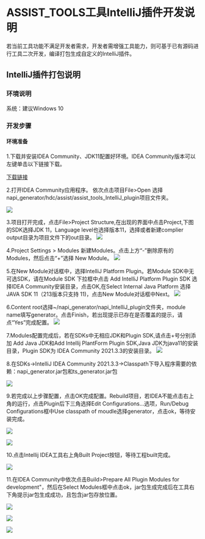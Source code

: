 # ASSIST_TOOLS工具IntelliJ插件开发说明

若当前工具功能不满足开发者需求，开发者需增强工具能力，则可基于已有源码进行工具二次开发，编译打包生成自定义的IntelliJ插件。

## IntelliJ插件打包说明

### 环境说明

系统：建议Windows 10

### 开发步骤

#### 环境准备

1.下载并安装IDEA Community、JDK11配置好环境。IDEA Community版本可以左键单击以下链接下载。

[下载链接](https://www.jetbrains.com/idea/download/)

2.打开IDEA Community应用程序。
依次点击项目File>Open 选择napi_generator/hdc/assist/assist_tools_IntelliJ_plugin项目文件夹。

![](../../figures/IntelliJ_env_config_open_proj.png)

3.项目打开完成，点击File>Project Structure,在出现的界面中点击Project,下图的SDK选择JDK 11，Language level也选择版本11，选择或者新建complier output目录为项目文件下的out目录。
![](../../figures/IntelliJ_env_proj_structure.png)

4.Project Settings > Modules 新建Modules。点击上方“-”删除原有的Modules，然后点击“+”选择 New Module。
![](../../figures/IntelliJ_env_Proj_Module.png)

5.在New Module对话框中，选择IntelliJ Platform Plugin。若Module SDK中无可选SDK，请在Module SDK 下拉框中点击 Add IntelliJ Platform Plugin SDK 选择IDEA Community安装目录，点击OK,在Select Internal Java Platform 选择 JAVA SDK 11（213版本只支持 11)，点击New Module对话框中Next。
![](../../figures/IntelliJ_env_Proj_Module_New.png)

6.Content root选择~/napi_generator/napi_IntelliJ_plugin文件夹，module name填写generator。点击Finish，若出现提示已存在是否覆盖的提示，请点“Yes”完成配置。
![](../../figures/IntelliJ_env_module_root.png)

7.Modules配置完成后，若在SDKs中无相应JDK和Plugin SDK,请点击+号分别添加 Add Java JDK和Add Intellij PlantForm Plugin SDK,Java JDK为java11的安装目录，Plugin SDK为 IDEA Community 2021.3.3的安装目录。
![](../../figures/IntelliJ_env_config_SDKs.png)

8.在SDKs->IntelliJ IDEA Community 2021.3.3->Classpath下导入程序需要的依赖：napi_generator.jar包和ts_generator.jar包

![](../../figures/IntelliJ_env_config_SDKs_Classpath.png)

9.若完成以上步骤配置，点击OK完成配置。Rebuild项目，若IDEA不能点击右上角的运行，点击Plugin后下三角选择Edit Configurations...选项，Run/Debug Configurations框中Use classpath of moudle选择generator，点击ok，等待安装完成。

![](../../figures/IntelliJ_env_configurations.png)

![](../../figures/IntelliJ_env_run_debug.png)

10.点击Intellij IDEA工具右上角Built Project按钮，等待工程built完成。

![](../../figures/IntelliJ_env_built_pro.png)

11.在IDEA Community中依次点击Build>Prepare All Plugin Modules for development"，然后在Select Modules框中点击ok，jar包生成完成后在工具右下角提示jar包生成成功，且包含jar包存放位置。

![](../../figures/IntelliJ_env_built_jar.png)

![](../../figures/IntelliJ_env_select_moudles.png)

![](../../figures/IntelliJ_env_built_jar_success.png)
